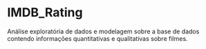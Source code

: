 # IMDB_Rating
Análise exploratória de dados e modelagem sobre a base de dados contendo informações quantitativas e qualitativas sobre filmes.
